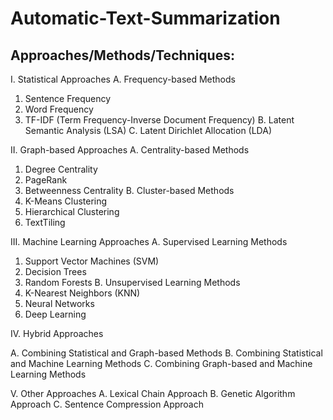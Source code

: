 # Automatic-Text-Summarization
## Approaches/Methods/Techniques:
I. Statistical Approaches
A. Frequency-based Methods
1. Sentence Frequency
2. Word Frequency
3. TF-IDF (Term Frequency-Inverse Document Frequency)
B. Latent Semantic Analysis (LSA)
C. Latent Dirichlet Allocation (LDA)

II. Graph-based Approaches
A. Centrality-based Methods
1. Degree Centrality
2. PageRank
3. Betweenness Centrality
B. Cluster-based Methods
1. K-Means Clustering
2. Hierarchical Clustering
3. TextTiling

III. Machine Learning Approaches
A. Supervised Learning Methods
1. Support Vector Machines (SVM)
2. Decision Trees
3. Random Forests
B. Unsupervised Learning Methods
1. K-Nearest Neighbors (KNN)
2. Neural Networks
3. Deep Learning

IV. Hybrid Approaches

A. Combining Statistical and Graph-based Methods
B. Combining Statistical and Machine Learning Methods
C. Combining Graph-based and Machine Learning Methods

V. Other Approaches
A. Lexical Chain Approach
B. Genetic Algorithm Approach
C. Sentence Compression Approach
